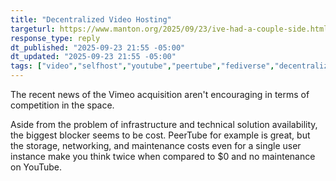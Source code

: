 ```yaml
---
title: "Decentralized Video Hosting"
targeturl: https://www.manton.org/2025/09/23/ive-had-a-couple-side.html
response_type: reply
dt_published: "2025-09-23 21:55 -05:00"
dt_updated: "2025-09-23 21:55 -05:00"
tags: ["video","selfhost","youtube","peertube","fediverse","decentralization"]
---
```


The recent news of the Vimeo acquisition aren't encouraging in terms of competition in the space.

Aside from the problem of infrastructure and technical solution availability, the biggest blocker seems to be cost. PeerTube for example is great, but the storage, networking, and maintenance costs even for a single user instance make you think twice when compared to $0 and no maintenance on YouTube.